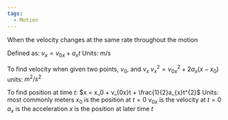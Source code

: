 ```yaml
---
tags:
  - Motion
---
```

When the velocity changes at the same rate throughout the motion

Defined as: $v_x = v_{0x} + a_{x}t$
Units: m/s

To find velocity when given two points, $v_0$, and $v_x$
$v_{x}^{2}=v_{0x}^{2}+2a_{x}(x-x_{0})$ 
units: $m^{2}/s^{2}$


To find position at time $t$: $x = x_0 + v_{0x}t + \frac{1}{2}a_{x}t^{2}$
Units: most commonly meters
$x_0$ is the position at $t=0$
$v_{0x}$ is the velocity at $t=0$
$a_x$ is the acceleration
$x$ is the position at later time $t$




